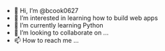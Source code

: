- 👋 Hi, I’m @bcook0627
- 👀 I’m interested in learning how to build web apps
- 🌱 I’m currently learning Python
- 💞️ I’m looking to collaborate on ...
- 📫 How to reach me ...

<!---
bcook0627/bcook0627 is a ✨ special ✨ repository because its `README.md` (this file) appears on your GitHub profile.
You can click the Preview link to take a look at your changes.
--->
